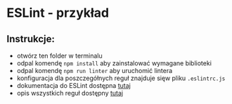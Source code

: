# ESLint - przykład

## Instrukcje:
- otwórz ten folder w terminalu
- odpal komendę `npm install` aby zainstalować wymagane biblioteki
- odpal komendę `npm run linter` aby uruchomić lintera
- konfiguracja dla poszczegółnych reguł znajduje sięw pliku `.eslintrc.js`
- dokumentacja do ESLint dostępna [tutaj](http://eslint.org/)
- opis wszystkich reguł dostępny [tutaj](http://eslint.org/docs/rules/) 